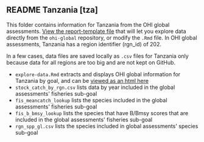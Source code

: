 ## README Tanzania [tza]

This folder contains information for Tanzania from the OHI global assessments. [View the report-template file](https://rawgit.com/OHI-Science/tza/master/country-opportunities/report-template.html) that will let you explore data directly from the `ohi-global` repository, or modify the `.Rmd` file. In OHI global assessments, Tanzania has a region identifier (rgn_id) of 202.

In a few cases, data files are saved locally as `.csv` files for Tanzania only because data for all regions are too big and are not kept on GitHub.

- `explore-data.Rmd` extracts and displays OHI global information for Tanzania by goal, and can be [viewed as an html here](https://rawgit.com/OHI-Science/tza/master/global_explore/explore-data.html)
- `stock_catch_by_rgn.csv` lists data by year included in the global assessments' fisheries sub-goal
- `fis_meancatch_lookup` lists the species included in the global assessments' fisheries sub-goal
- `fis_b_bmsy_lookup` lists the species that have B/Bmsy scores that are included in the global assessments' fisheries sub-goal
- `rgn_spp_gl.csv` lists the species included in global assessments' species sub-goal

